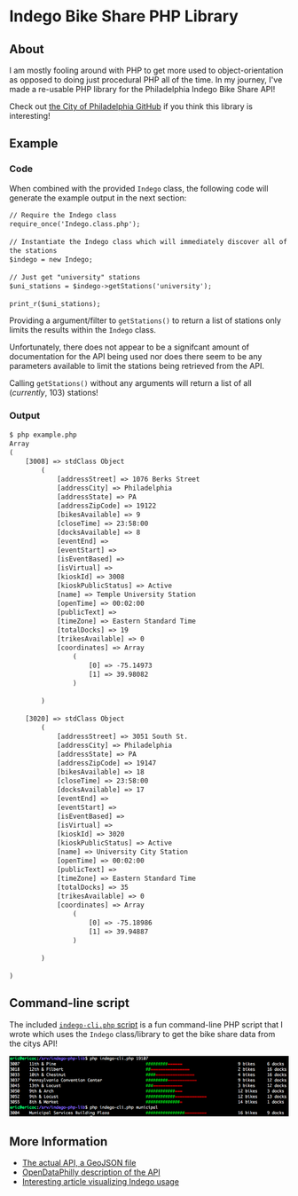 Indego Bike Share PHP Library
==============================

About
-----

I am mostly fooling around with PHP to get more used to object-orientation as opposed to doing just procedural PHP all of the time. In my journey, I've made a re-usable PHP library for the Philadelphia Indego Bike Share API!

Check out [the City of Philadelphia GitHub](https://github.com/CityOfPhiladelphia) if you think this library is interesting!


Example
-------

### Code

When combined with the provided `Indego` class, the following code will generate the example output in the next section:

	// Require the Indego class
	require_once('Indego.class.php');

	// Instantiate the Indego class which will immediately discover all of the stations
	$indego = new Indego;

	// Just get "university" stations
	$uni_stations = $indego->getStations('university');

	print_r($uni_stations);


Providing a argument/filter to `getStations()` to return a list of stations only limits the results within the `Indego` class.

Unfortunately, there does not appear to be a signifcant amount of documentation for the API being used nor does there seem to be any parameters available to limit the stations being retrieved from the API.

Calling `getStations()` without any arguments will return a list of all (*currently*, 103) stations!

### Output

    $ php example.php
    Array
    (
        [3008] => stdClass Object
            (
                [addressStreet] => 1076 Berks Street
                [addressCity] => Philadelphia
                [addressState] => PA
                [addressZipCode] => 19122
                [bikesAvailable] => 9
                [closeTime] => 23:58:00
                [docksAvailable] => 8
                [eventEnd] =>
                [eventStart] =>
                [isEventBased] =>
                [isVirtual] =>
                [kioskId] => 3008
                [kioskPublicStatus] => Active
                [name] => Temple University Station
                [openTime] => 00:02:00
                [publicText] =>
                [timeZone] => Eastern Standard Time
                [totalDocks] => 19
                [trikesAvailable] => 0
                [coordinates] => Array
                    (
                        [0] => -75.14973
                        [1] => 39.98082
                    )

            )

        [3020] => stdClass Object
            (
                [addressStreet] => 3051 South St.
                [addressCity] => Philadelphia
                [addressState] => PA
                [addressZipCode] => 19147
                [bikesAvailable] => 18
                [closeTime] => 23:58:00
                [docksAvailable] => 17
                [eventEnd] =>
                [eventStart] =>
                [isEventBased] =>
                [isVirtual] =>
                [kioskId] => 3020
                [kioskPublicStatus] => Active
                [name] => University City Station
                [openTime] => 00:02:00
                [publicText] =>
                [timeZone] => Eastern Standard Time
                [totalDocks] => 35
                [trikesAvailable] => 0
                [coordinates] => Array
                    (
                        [0] => -75.18986
                        [1] => 39.94887
                    )

            )

    )


Command-line script
--------------------

The included [`indego-cli.php` script](https://github.com/ericoc/indego-php-lib/blob/master/indego-cli.php) is a fun command-line PHP script that I wrote which uses the `Indego` class/library to get the bike share data from the citys API!

![Indego PHP Library CLI screenshot](https://raw.githubusercontent.com/ericoc/indego-php-lib/master/cli.png "Indego PHP Library CLI screenshot")


More Information
----------------
* [The actual API, a GeoJSON file](https://www.rideindego.com/stations/json/)
* [OpenDataPhilly description of the API](https://www.opendataphilly.org/dataset/bike-share-stations)
* [Interesting article visualizing Indego usage](http://www.randalolson.com/2015/09/05/visualizing-indego-bike-share-usage-patterns-in-philadelphia-part-2/)
